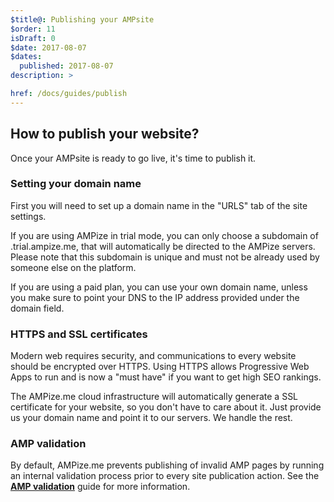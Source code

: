 ```yaml
---
$title@: Publishing your AMPsite
$order: 11
isDraft: 0
$date: 2017-08-07
$dates:
  published: 2017-08-07
description: >

href: /docs/guides/publish
---
```

## How to publish your website?

Once your AMPsite is ready to go live, it's time to publish it.

### Setting your domain name

First you will need to set up a domain name in the "URLS" tab of the site settings.

If you are using AMPize in trial mode, you can only choose a subdomain of .trial.ampize.me, that will automatically be directed to the AMPize servers. Please note that this subdomain is unique and must not be already used by someone else on the platform.

If you are using a paid plan, you can use your own domain name, unless you make sure to point your DNS to the IP address provided under the domain field.

### HTTPS and SSL certificates

Modern web requires security, and communications to every website should be encrypted over HTTPS.
Using HTTPS allows Progressive Web Apps to run and is now a "must have" if you want to get high SEO rankings.

The AMPize.me cloud infrastructure will automatically generate a SSL certificate for your website, so you don't have to care about it. Just provide us your domain name and point it to our servers. We handle the rest.

### AMP validation

By default, AMPize.me prevents publishing of invalid AMP pages by running an internal validation process prior to every site publication action. See the [__AMP validation__](/docs/guides/ampvalidation) guide for more information.
